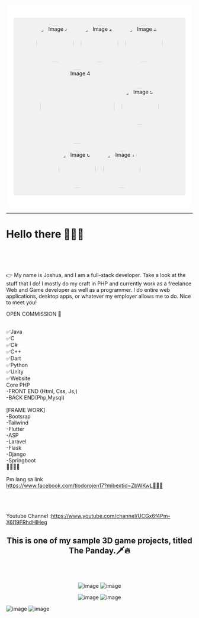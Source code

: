 ###
<link rel="stylesheet" href="https://use.fontawesome.com/releases/v5.15.3/css/all.css">

<div style="background-color: white; padding: 20px;">

<p align="center" style="display:flex; justify-content:center; align-items:center; flex-wrap:wrap; gap:20px; background-color:#f1f1f1; padding:20px;">
    <img src="https://user-images.githubusercontent.com/105678913/224469217-45d26dc7-d0b9-480e-85dc-f52fda16e561.png" alt="Image 7" width="100" height="100" style="border-radius:50%;">
    <img src="https://user-images.githubusercontent.com/105678913/224469237-e9b484cb-f3d7-4fe3-9c0f-5d72d5307f82.png" alt="Image 2" width="100" height="100" style="border-radius:50%;">
    <img src="https://user-images.githubusercontent.com/105678913/224469235-336c5e8e-a5d9-4216-8bcb-d7bcda85fe15.png" alt="Image 3" width="100" height="100" style="border-radius:50%;">
    <img src="https://user-images.githubusercontent.com/105678913/224468648-56361436-3358-49da-9732-e912c2daf133.png" alt="Image 4" width="200" height="200" style="border-radius:50%;">
    <img src="https://user-images.githubusercontent.com/105678913/224469232-d78c363a-3935-45d7-865d-6a5beb559631.png" alt="Image 5" width="100" height="100" style="border-radius:50%;">
    <img src="https://user-images.githubusercontent.com/105678913/224469229-ea1bae02-0662-48c4-9dd3-f3c880a9ef1f.png" alt="Image 6" width="100" height="100" style="border-radius:50%;">
    <img src="https://user-images.githubusercontent.com/105678913/224469246-8ed9f5ca-fe91-4b74-863d-0e6cc103d44f.png" alt="Image 1" width="100" height="100" style="border-radius:50%;">
</p>
</div>
  <hr>
    <h1> Hello there 👋👋👋 </h1> <br><br><br>
    <p class="center">👉 
My name is Joshua, and I am a full-stack developer. Take a look at the stuff that I do! I mostly do my craft in PHP and currently work as a freelance Web and Game developer as well as a programmer. I do entire web applications, desktop apps, or whatever my employer allows me to do. Nice to meet you!
</p>
  <p>OPEN COMMISSION 💯

<br>✅Java 
<br>✅C 
<br>✅C# 
<br>✅C++ 
<br>✅Dart
<br>✅Python
<br>✅Unity
<br>✅Website
<br>Core PHP
<br>-FRONT END (Html, Css, Js,)
<br>-BACK END(Php,Mysql)
<br>
<br>[FRAME WORK]
<br>-Bootsrap
<br>-Tailwind
<br>-Flutter
<br>-ASP
<br>-Laravel
<br>-Flask
<br>-Django
<br>-Springboot
<br>🥰🥰🥰🥰
<br>
<br>Pm lang sa link
<br>https://www.facebook.com/tiodorojen17?mibextid=ZbWKwL🔑🔑🔑

<br><br>
<br>Youtube Channel :https://www.youtube.com/channel/UCGx6f4Pm-X6l19FRhdHlHeg
<center><h2> This is one of my sample 3D game projects, titled The Panday.🗡️🔥


    

 </h2> <br><br>

![image](https://user-images.githubusercontent.com/105678913/236516909-b80b686b-6655-4b10-b1ed-847d3e36dcfa.png)
![image](https://user-images.githubusercontent.com/105678913/236516932-2e1847d3-2e13-4356-aab0-4451f47f770d.png)
<br>

![image](https://user-images.githubusercontent.com/105678913/227711955-28bf658d-596e-4773-a5b4-6bb3ead04e7e.png)
![image](https://user-images.githubusercontent.com/105678913/227712014-3b5a6852-c79d-427d-beef-eebeb8a2156e.png)
    
 </center>
 
![image](https://github.com/anderson895/Kadang-Kadang/assets/105678913/a7f7dc7f-b2ca-4499-bc39-dd3ae6572680)
![image](https://github.com/anderson895/anderson895/assets/105678913/59b68dce-b7b7-4850-a2c0-e653c2126335)

<!--
**anderson895/anderson895** is a ✨ _special_ ✨ repository because its `README.md` (this file) appears on your GitHub profile.

Here are some ideas to get you started:

- 🔭 I’m currently working on ...
- 🌱 I’m currently learning ...
- 👯 I’m looking to collaborate on ...
- 🤔 I’m looking for help with ...
- 💬 Ask me about ...
- 📫 How to reach me: ...
- 😄 Pronouns: ...
- ⚡ Fun fact: ...
-->
